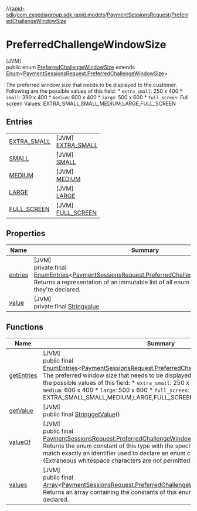 //[rapid-sdk](../../../../index.md)/[com.expediagroup.sdk.rapid.models](../../index.md)/[PaymentSessionsRequest](../index.md)/[PreferredChallengeWindowSize](index.md)

# PreferredChallengeWindowSize

[JVM]\
public enum [PreferredChallengeWindowSize](index.md) extends [Enum](https://docs.oracle.com/javase/8/docs/api/java/lang/Enum.html)&lt;[PaymentSessionsRequest.PreferredChallengeWindowSize](index.md)&gt;

The preferred window size that needs to be displayed to the customer. Following are the possible values of this field:   * `extra_small`: 250 x 400   * `small`: 390 x 400   * `medium`: 600 x 400   * `large`: 500 x 600   * `full_screen`: Full screen Values: EXTRA_SMALL,SMALL,MEDIUM,LARGE,FULL_SCREEN

## Entries

| | |
|---|---|
| [EXTRA_SMALL](-e-x-t-r-a_-s-m-a-l-l/index.md) | [JVM]<br>[EXTRA_SMALL](-e-x-t-r-a_-s-m-a-l-l/index.md) |
| [SMALL](-s-m-a-l-l/index.md) | [JVM]<br>[SMALL](-s-m-a-l-l/index.md) |
| [MEDIUM](-m-e-d-i-u-m/index.md) | [JVM]<br>[MEDIUM](-m-e-d-i-u-m/index.md) |
| [LARGE](-l-a-r-g-e/index.md) | [JVM]<br>[LARGE](-l-a-r-g-e/index.md) |
| [FULL_SCREEN](-f-u-l-l_-s-c-r-e-e-n/index.md) | [JVM]<br>[FULL_SCREEN](-f-u-l-l_-s-c-r-e-e-n/index.md) |

## Properties

| Name | Summary |
|---|---|
| [entries](index.md#21938736%2FProperties%2F700308213) | [JVM]<br>private final [EnumEntries](https://kotlinlang.org/api/latest/jvm/stdlib/kotlin.enums/-enum-entries/index.html)&lt;[PaymentSessionsRequest.PreferredChallengeWindowSize](index.md)&gt;[entries](index.md#21938736%2FProperties%2F700308213)<br>Returns a representation of an immutable list of all enum entries, in the order they're declared. |
| [value](index.md#-1912166097%2FProperties%2F700308213) | [JVM]<br>private final [String](https://docs.oracle.com/javase/8/docs/api/java/lang/String.html)[value](index.md#-1912166097%2FProperties%2F700308213) |

## Functions

| Name | Summary |
|---|---|
| [getEntries](get-entries.md) | [JVM]<br>public final [EnumEntries](https://kotlinlang.org/api/latest/jvm/stdlib/kotlin.enums/-enum-entries/index.html)&lt;[PaymentSessionsRequest.PreferredChallengeWindowSize](index.md)&gt;[getEntries](get-entries.md)()<br>The preferred window size that needs to be displayed to the customer. Following are the possible values of this field:   * `extra_small`: 250 x 400   * `small`: 390 x 400   * `medium`: 600 x 400   * `large`: 500 x 600   * `full_screen`: Full screen Values: EXTRA_SMALL,SMALL,MEDIUM,LARGE,FULL_SCREEN |
| [getValue](get-value.md) | [JVM]<br>public final [String](https://docs.oracle.com/javase/8/docs/api/java/lang/String.html)[getValue](get-value.md)() |
| [valueOf](value-of.md) | [JVM]<br>public final [PaymentSessionsRequest.PreferredChallengeWindowSize](index.md)[valueOf](value-of.md)([String](https://docs.oracle.com/javase/8/docs/api/java/lang/String.html)value)<br>Returns the enum constant of this type with the specified name. The string must match exactly an identifier used to declare an enum constant in this type. (Extraneous whitespace characters are not permitted.) |
| [values](values.md) | [JVM]<br>public final [Array](https://kotlinlang.org/api/latest/jvm/stdlib/kotlin/-array/index.html)&lt;[PaymentSessionsRequest.PreferredChallengeWindowSize](index.md)&gt;[values](values.md)()<br>Returns an array containing the constants of this enum type, in the order they're declared. |
